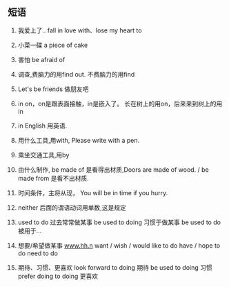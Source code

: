 ## 短语
1. 我爱上了..
fall in love with、lose my heart to

2. 小菜一碟
a piece of cake

3. 害怕
be afraid of

4. 调查,费脑力的用find out. 不费脑力的用find

5. Let's be friends 做朋友吧

6. in on，on是跟表面接触，in是嵌入了。 长在树上的用on，后来来到树上的用in

7. in English 用英语.

8. 用什么工具,用with, Please write with a pen.

9. 乘坐交通工具,用by

10. 由什么制作, be made of 是看得出材质,Doors are made of wood. / be made from 是看不出材质.

11. 时间条件，主将从现，  You will be in time if you hurry.

12. neither 后面的谓语动词用单数,这是规定

13. used to do 过去常常做某事  be used to doing 习惯于做某事  be used to do 被用于...

14. 想要/希望做某事 www.hh.n
want / wish / would like to do
have / hope to do
need to do

15. 期待、习惯、更喜欢
look forward to doing 期待
be used to doing 习惯
prefer doing to doing 更喜欢